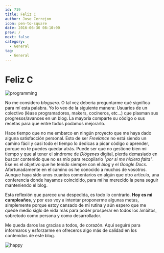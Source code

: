 ```yaml
---
id: 719
title: Feliz C
author: Jose Cerrejon
icon: pen-to-square
date: 2016-06-30 08:10:00
prev: /
next: false
category:
  - General
tag:
  - General
---
```


# Feliz C

![programming](/images/2016/06/programming.png)

No me considero *bloguero*. O tal vez debería preguntarme qué significa para mí esta palabra. Yo lo veo de la siguiente manera: Usuarios de un colectivo (léase programadores, makers, cocineros, etc...) que plasman sus progresos/avances en un blog. La mayoría comparte su código o sus recetas para que entre todos podamos mejorarlo.

Hace tiempo que no me embarco en ningún proyecto que me haya dado alguna satisfacción personal. Esto de ser *Freelance* no está siendo un camino fácil y casi todo el tiempo lo dedicas a picar código o aprender, porque no te puedes quedar atrás. Puede ser que no gestione bien mi tiempo y que al tener el síndrome de *Diógenes* digital, pierda demasiado en buscar contenido que no es mío para recopilarlo *"por si me hiciera falta"*. Ese es el objetivo que he tenido siempre con el *blog* y el *Google Docs*. Afortunadamente en el camino os he conocido a muchos de vosotros. Aunque haya sido unos cuantos comentarios en algún que otro artículo, una conferencia donde hayamos coincidido, para mí ha merecido la pena seguir manteniendo el blog.

Esta reflexión que parece una despedida, es todo lo contrario. **Hoy es mi cumpleaños**, y por eso voy a intentar proponerme algunas metas, simplemente porque estoy cansado de mi rutina y aún espero que me quede medio siglo de vida más para poder prosperar en todos los ámbitos, sobretodo como persona y como desarrollador.

Me queda daros las gracias a todos, de corazón. Aquí seguiré para informaros y esforzarme en ofreceros algo más de calidad en los contenidos de este blog.

![happy](/css/sm/happy_smiling.png)